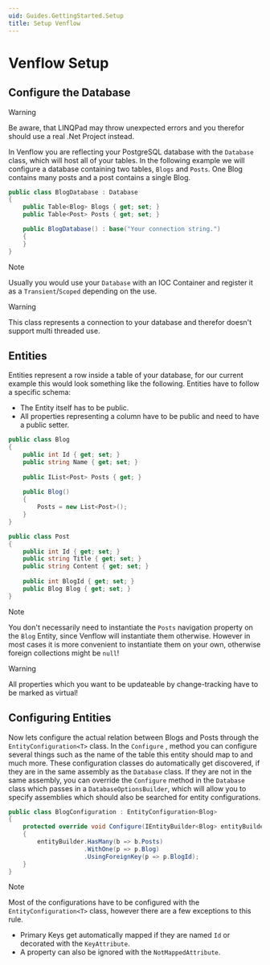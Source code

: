 ```yaml
---
uid: Guides.GettingStarted.Setup
title: Setup Venflow
---
```


# Venflow Setup

## Configure the Database

> [!WARNING] 
> Be aware, that LINQPad may throw unexpected errors and you therefor should use a real .Net Project instead.

In Venflow you are reflecting your PostgreSQL database with the `Database` class, which will host all of your tables. In the following example we will configure a database containing two tables, `Blogs` and `Posts`. One Blog contains many posts and a post contains a single Blog.

```cs
public class BlogDatabase : Database
{
    public Table<Blog> Blogs { get; set; }
    public Table<Post> Posts { get; set; }

    public BlogDatabase() : base("Your connection string.")
    {
    }
}
```
> [!NOTE] 
> Usually you would use your `Database` with an IOC Container and register it as a `Transient`/`Scoped` depending on the use.

> [!WARNING] 
> This class represents a connection to your database and therefor doesn't support multi threaded use.

## Entities

Entities represent a row inside a table of your database, for our current example this would look something like the following. Entities have to follow a specific schema:

- The Entity itself has to be public.
- All properties representing a column have to be public and need to have a public setter.

```cs
public class Blog
{
    public int Id { get; set; }
    public string Name { get; set; }
    
    public IList<Post> Posts { get; }
    
    public Blog()
    {
        Posts = new List<Post>();
    }
}

public class Post
{
    public int Id { get; set; }
    public string Title { get; set; }
    public string Content { get; set; }
    
    public int BlogId { get; set; }
    public Blog Blog { get; set; }
}
```

> [!NOTE] 
> You don't necessarily need to instantiate the `Posts` navigation property on the `Blog` Entity, since Venflow will instantiate them otherwise. However in most cases it is more convenient to instantiate them on your own, otherwise foreign collections might be `null`!

> [!WARNING] 
> All properties which you want to be updateable by change-tracking have to be marked as virtual!

## Configuring Entities

Now lets configure the actual relation between Blogs and Posts through the `EntityConfiguration<T>` class. In the `Configure` , method you can configure several things such as the name of the table this entity should map to and much more. These configuration classes do automatically get discovered, if they are in the same assembly as the `Database` class. If they are not in the same assembly, you can override the `Configure` method in the `Database` class which passes in a `DatabaseOptionsBuilder`, which will allow you to specify assemblies which should also be searched for entity configurations.

```cs
public class BlogConfiguration : EntityConfiguration<Blog>
{
    protected override void Configure(IEntityBuilder<Blog> entityBuilder)
    {
        entityBuilder.HasMany(b => b.Posts)
                     .WithOne(p => p.Blog)
                     .UsingForeignKey(p => p.BlogId);
    }
}
```

> [!NOTE] 
> Most of the configurations have to be configured with the `EntityConfiguration<T>` class, however there are a few exceptions to this rule.
>
> - Primary Keys get automatically mapped if they are named `Id` or decorated with the `KeyAttribute`.
> - A property can also be ignored with the `NotMappedAttribute`.
